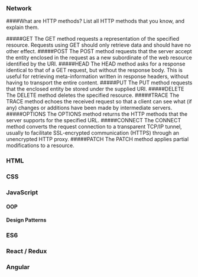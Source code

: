 ### Network

####What are HTTP methods? List all HTTP methods that you know, and explain them.

#####GET
The GET method requests a representation of the specified resource. Requests using GET should only retrieve data and should have no other effect.
#####POST
The POST method requests that the server accept the entity enclosed in the request as a new subordinate of the web resource identified by the URI.
#####HEAD
The HEAD method asks for a response identical to that of a GET request, but without the response body. This is useful for retrieving meta-information written in response headers, without having to transport the entire content.
#####PUT
The PUT method requests that the enclosed entity be stored under the supplied URI.
#####DELETE
The DELETE method deletes the specified resource.
#####TRACE
The TRACE method echoes the received request so that a client can see what (if any) changes or additions have been made by intermediate servers.
#####OPTIONS
The OPTIONS method returns the HTTP methods that the server supports for the specified URL.
#####CONNECT
The CONNECT method converts the request connection to a transparent TCP/IP tunnel, usually to facilitate SSL-encrypted communication (HTTPS) through an unencrypted HTTP proxy.
#####PATCH
The PATCH method applies partial modifications to a resource.

### HTML

### CSS

### JavaScript

#### OOP

#### Design Patterns

### ES6

### React / Redux

### Angular